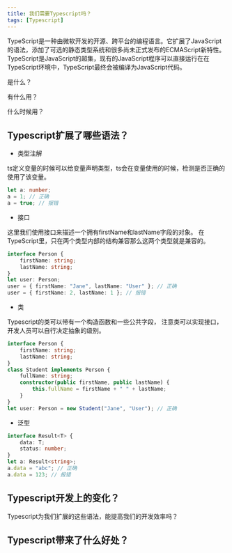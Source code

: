 ```yaml
---
title: 我们需要Typescript吗？
tags: [Typescript]
---
```

TypeScript是一种由微软开发的开源、跨平台的编程语言。它扩展了JavaScript的语法，添加了可选的静态类型系统和很多尚未正式发布的ECMAScript新特性。TypeScript是JavaScript的超集，现有的JavaScript程序可以直接运行在在TypeScript环境中，TypeScript最终会被编译为JavaScript代码。

<!--more-->

是什么？

有什么用？

什么时候用？


## Typescript扩展了哪些语法？

* 类型注解

ts定义变量的时候可以给变量声明类型，ts会在变量使用的时候，检测是否正确的使用了该变量。
```typescript
let a: number;
a = 1; // 正确
a = true; // 报错
```

* 接口

这里我们使用接口来描述一个拥有firstName和lastName字段的对象。 在TypeScript里，只在两个类型内部的结构兼容那么这两个类型就是兼容的。
```typescript
interface Person {
    firstName: string;
    lastName: string;
}
let user: Person;
user = { firstName: "Jane", lastName: "User" }; // 正确 
user = { firstName: 2, lastName: 1 }; // 报错
```

* 类

Typescript的类可以带有一个构造函数和一些公共字段， 注意类可以实现接口，开发人员可以自行决定抽象的级别。
```typescript
interface Person {
    firstName: string;
    lastName: string;
}
class Student implements Person {
    fullName: string;
    constructor(public firstName, public lastName) {
        this.fullName = firstName + " " + lastName;
    }
}
let user: Person = new Student("Jane", "User"); // 正确
```


* 泛型

```typescript
interface Result<T> {
    data: T;
    status: number;
}
let a: Result<string>;
a.data = "abc"; // 正确
a.data = 123; // 报错
```

## Typescript开发上的变化？

Typescript为我们扩展的这些语法，能提高我们的开发效率吗？ 

## Typescript带来了什么好处？


